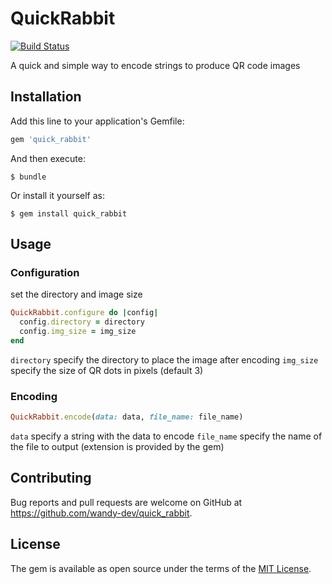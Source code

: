 # QuickRabbit
[![Build Status](https://semaphoreci.com/api/v1/projects/909d9238-be0c-4c86-9bfb-58aaed28ffa8/2161928/badge.svg)](https://semaphoreci.com/groundfloor-us/the_connector)

A quick and simple way to encode strings to produce QR code images

## Installation

Add this line to your application's Gemfile:

```ruby
gem 'quick_rabbit'
```

And then execute:

    $ bundle

Or install it yourself as:

    $ gem install quick_rabbit

## Usage

### Configuration

set the directory and image size
```ruby
QuickRabbit.configure do |config|
  config.directory = directory
  config.img_size = img_size
end
```
`directory` specify the directory to place the image after encoding
`img_size` specify the size of QR dots in pixels (default 3)

### Encoding

```ruby
QuickRabbit.encode(data: data, file_name: file_name)
```
`data` specify a string with the data to encode
`file_name` specify the name of the file to output (extension is provided by the gem)

## Contributing

Bug reports and pull requests are welcome on GitHub at https://github.com/wandy-dev/quick_rabbit.

## License

The gem is available as open source under the terms of the [MIT License](https://opensource.org/licenses/MIT).
